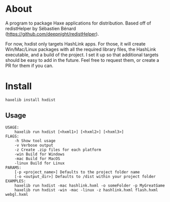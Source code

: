 # About

A program to package Haxe applications for distribution. Based off of redistHelper by Sébastien Bénard (https://github.com/deepnight/redistHelper).

For now, hxdist only targets HashLink apps. For those, it will create Win/Mac/Linux packages with all the required library files, the HashLink executable, and a build of the project. I set it up so that additional targets should be easy to add in the future. Feel free to request them, or create a PR for them if you can.

# Install

```
haxelib install hxdist
```

## Usage

```
USAGE:
    haxelib run hxdist [<hxml1>] [<hxml2>] [<hxml3>]
FLAGS:
    -h Show tool usage
    -v Verbose output
    -z Create .zip files for each platform
    -win Build for Windows
    -mac Build for MacOS
    -linux Build for Linux
PARAMS:
    [-p <project_name>] Defaults to the project folder name
    [-o <output_dir>] Defaults to /dist within your project folder
EXAMPLES:
    haxelib run hxdist -mac hashlink.hxml -o someFolder -p MyGreatGame
    haxelib run hxdist -win -mac -linux -z hashlink.hxml flash.hxml webgl.hxml
```
